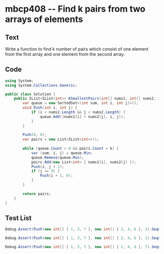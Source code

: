 # mbcp408 -- Find k pairs from two arrays of elements

## Text

Write a function to find k number of pairs which consist of one element from the first array and one element from the second array.

## Code

```csharp
using System;
using System.Collections.Generic;

public class Solution {
    public IList<IList<int>> KSmallestPairs(int[] nums1, int[] nums2, int k) {
        var queue = new SortedSet<(int sum, int i, int j)>();
        void Push(int i, int j) {
            if (i < nums1.Length && j < nums2.Length) {
                queue.Add((nums1[i] + nums2[j], i, j));
            }
        }
        
        Push(0, 0);
        var pairs = new List<IList<int>>();
        
        while (queue.Count > 0 && pairs.Count < k) {
            var (sum, i, j) = queue.Min;
            queue.Remove(queue.Min);
            pairs.Add(new List<int> { nums1[i], nums2[j] });
            Push(i, j + 1);
            if (j == 0) {
                Push(i + 1, 0);
            }
        }
        
        return pairs;
    }
}
```

## Test List

```csharp
Debug.Assert(Push(new int[] { 1, 3, 7 }, new int[] { 2, 4, 6 }, 2).SequenceEqual(new List<List<int>> { new List<int> { 1, 2 }, new List<int> { 1, 4 } }));
```

```csharp
Debug.Assert(Push(new int[] { 1, 3, 7 }, new int[] { 2, 4, 6 }, 1).SequenceEqual(new int[][] { new int[] { 1, 2 } }));
```

```csharp
Debug.Assert(Push(new int[] { 1, 3, 7 }, new int[] { 2, 4, 6 }, 7).SequenceEqual(new List<int[]> { new int[] { 1, 2 }, new int[] { 1, 4 }, new int[] { 3, 2 }, new int[] { 1, 6 }, new int[] { 3, 4 }, new int[] { 3, 6 }, new int[] { 7, 2 } }));
```
